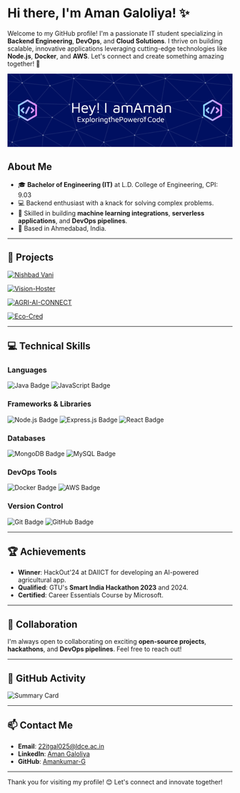 # Hi there, I'm Aman Galoliya! ✨

Welcome to my GitHub profile! I'm a passionate IT student specializing in **Backend Engineering**, **DevOps**, and **Cloud Solutions**. I thrive on building scalable, innovative applications leveraging cutting-edge technologies like **Node.js**, **Docker**, and **AWS**. Let's connect and create something amazing together! 🚀

![Profile Banner](./github-header-image.png) <!-- Replace this with your custom banner image -->

## About Me
- 🎓 **Bachelor of Engineering (IT)** at L.D. College of Engineering, CPI: 9.03
- 💻 Backend enthusiast with a knack for solving complex problems.
- 🌟 Skilled in building **machine learning integrations**, **serverless applications**, and **DevOps pipelines**.
- 📍 Based in Ahmedabad, India.

---

## 🚀 Projects

[![Nishbad Vani](https://github-readme-stats.vercel.app/api/pin/?username=Amankumar-G&repo=nishbad-vani&theme=dark)](https://github.com/Amankumar-G/nishbad-vani)

[![Vision-Hoster](https://github-readme-stats.vercel.app/api/pin/?username=Amankumar-G&repo=Vision&theme=dark)](https://github.com/Amankumar-G/Vision)

[![AGRI-AI-CONNECT](https://github-readme-stats.vercel.app/api/pin/?username=Amankumar-G&repo=agri-ai-connect&theme=dark)](https://github.com/Amankumar-G/agri-ai-connect)

[![Eco-Cred](https://github-readme-stats.vercel.app/api/pin/?username=Amankumar-G&repo=eco-cred&theme=dark)](https://github.com/Amankumar-G/eco-cred)

---

## 💻 Technical Skills

### Languages
![Java Badge](https://img.shields.io/badge/Java-ED8B00?style=for-the-badge&logo=java&logoColor=white)
![JavaScript Badge](https://img.shields.io/badge/JavaScript-F7DF1E?style=for-the-badge&logo=javascript&logoColor=black)

### Frameworks & Libraries
![Node.js Badge](https://img.shields.io/badge/Node.js-43853D?style=for-the-badge&logo=node-dot-js&logoColor=white)
![Express.js Badge](https://img.shields.io/badge/Express.js-404D59?style=for-the-badge)
![React Badge](https://img.shields.io/badge/React-20232A?style=for-the-badge&logo=react&logoColor=61DAFB)

### Databases
![MongoDB Badge](https://img.shields.io/badge/MongoDB-4EA94B?style=for-the-badge&logo=mongodb&logoColor=white)
![MySQL Badge](https://img.shields.io/badge/MySQL-4479A1?style=for-the-badge&logo=mysql&logoColor=white)

### DevOps Tools
![Docker Badge](https://img.shields.io/badge/Docker-2496ED?style=for-the-badge&logo=docker&logoColor=white)
![AWS Badge](https://img.shields.io/badge/AWS-232F3E?style=for-the-badge&logo=amazon-aws&logoColor=white)

### Version Control
![Git Badge](https://img.shields.io/badge/Git-F05032?style=for-the-badge&logo=git&logoColor=white)
![GitHub Badge](https://img.shields.io/badge/GitHub-181717?style=for-the-badge&logo=github&logoColor=white)

---

## 🏆 Achievements
- **Winner**: HackOut'24 at DAIICT for developing an AI-powered agricultural app.
- **Qualified**: GTU's **Smart India Hackathon 2023** and 2024.
- **Certified**: Career Essentials Course by Microsoft.

---

## 🤝 Collaboration
I'm always open to collaborating on exciting **open-source projects**, **hackathons**, and **DevOps pipelines**. Feel free to reach out!

---

## 🌟 GitHub Activity
![Summary Card](https://github-profile-summary-cards.vercel.app/api/cards/profile-details?username=Amankumar-G&theme=dark) <!-- Replace `username` -->


---

## 📫 Contact Me
- **Email**: 22itgal025@ldce.ac.in
- **LinkedIn**: [Aman Galoliya](https://www.linkedin.com/in/aman-galoliya/) <!-- Replace with actual LinkedIn link -->
- **GitHub**: [Amankumar-G](https://github.com/Amankumar-G) <!-- Replace with actual GitHub username -->

---

Thank you for visiting my profile! 😊 Let's connect and innovate together!
